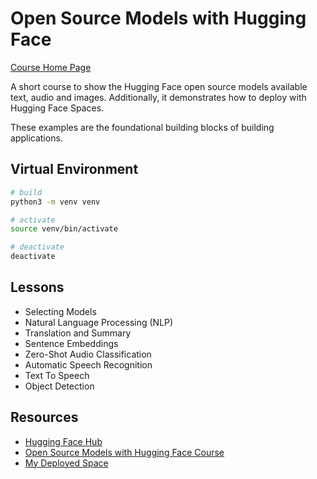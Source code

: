 # Open Source Models with Hugging Face

[Course Home Page](https://learn.deeplearning.ai/courses/open-source-models-hugging-face)

A short course to show the Hugging Face open source models available text, audio and images.  Additionally,
it demonstrates how to deploy with Hugging Face Spaces.

These examples are the foundational building blocks of building applications.

## Virtual Environment

```sh
# build
python3 -m venv venv

# activate
source venv/bin/activate

# deactivate
deactivate
```

## Lessons

- Selecting Models
- Natural Language Processing (NLP)
- Translation and Summary
- Sentence Embeddings
- Zero-Shot Audio Classification
- Automatic Speech Recognition
- Text To Speech
- Object Detection

## Resources

- [Hugging Face Hub](https://huggingface.co/)
- [Open Source Models with Hugging Face Course](https://learn.deeplearning.ai/courses/open-source-models-hugging-face/lesson/16/conclusion)
- [My Deployed Space](https://huggingface.co/spaces/mpaz/blip-image-captioning)